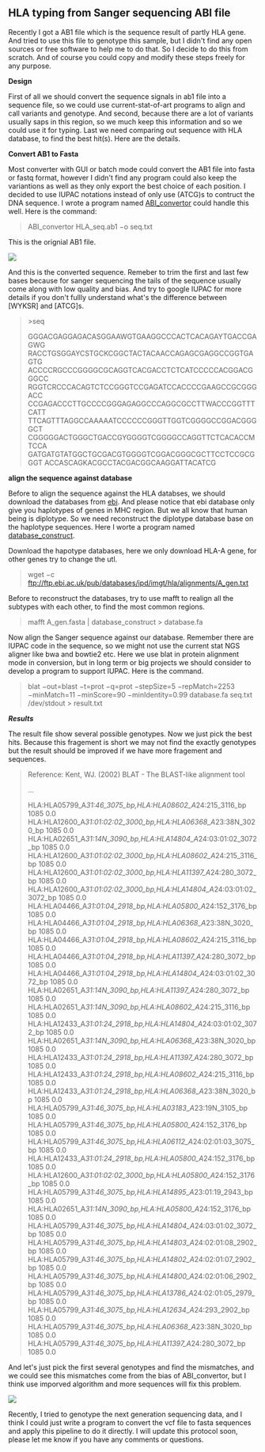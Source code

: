 
HLA typing from Sanger sequencing ABI file
------------------------------------------



Recently I got a AB1 file which is the sequence result of partly HLA gene. And tried to use this file to genotype this sample, but I didn't find any open sources or free software to help me to do that. So I decide to do this from scratch. And of course you could copy and modify these steps freely for any purpose.



**Design**

First of all we should convert the sequence signals in ab1 file into a sequence file, so we could use current-stat-of-art programs to align and call variants and genotype. And second, because there are  a lot of variants usually saps in this region, so we much keep this information and so we could use it for typing.  Last we need comparing out sequence with HLA database, to find the best hit(s). Here are the details.



**Convert AB1 to Fasta**

Most converter with GUI or batch mode could convert the AB1 file into fasta or fastq format, however I didn't find any program could also keep the variantions as well as they only export the best choice of each position.  I decided to use IUPAC notations instead of only use (ATCG)s to contruct the DNA sequence. I wrote a program named [ABI_convertor](https://github.com/shiquan/small_projects_collections/blob/master/projects/abi/ab1_convert.c) could handle this well. Here is the command:



> ABI_convertor HLA_seq.ab1 −o seq.txt 



This is the orignial AB1 file.

![](https://github.com/shiquan/small_projects_collections/blob/master/projects/hla_typing/sanger_ab1_demo.png)

And this is the converted sequence. Remeber to trim the first and last few bases because for sanger sequencing the tails of the sequence usually come along with low quality and bias. And try to google IUPAC for more details if you don't fullly understand what's the difference between [WYKSR] and [ATCG]s.

>\>seq
>
>GGGACGAGGAGACASGGAAWGTGAAGGCCCACTCACAGAYTGACCGAGWG
>RACCTGSGGAYCSTGCKCGGCTACTACAACCAGAGCGAGGCCGGTGAGTG
>ACCCCRGCCCGGGGCGCAGGTCACGACCTCTCATCCCCCACGGACGGGCC
>RGGTCRCCCACAGTCTCCGGGTCCGAGATCCACCCCGAAGCCGCGGGACC
>CCGAGACCCTTGCCCCGGGAGAGGCCCAGGCGCCTTWACCCGGTTTCATT
>TTCAGTTTAGGCCAAAAATCCCCCCGGGTTGGTCGGGGCCGGACGGGGCT
>CGGGGGACTGGGCTGACCGYGGGGTCGGGGCCAGGTTCTCACACCMTCCA
>GATGATGTATGGCTGCGACGTGGGGTCGGACGGGCGCTTCCTCCGCGGGT
>ACCASCAGKACGCCTACGACGGCAAGGATTACATCG



**align the sequence against database**

Before to align the sequence against the HLA databses, we should download the databases from [ebi](ftp://ftp.ebi.ac.uk/pub/databases/ipd/imgt/hla/). And please notice that ebi database only give you haplotypes of genes in  MHC region. But we all know that human being is diplotype. So we need reconstruct the diplotype database base on the haplotype sequences. Here I worte a program named [database_construct](https://github.com/shiquan/small_projects_collections/blob/master/projects/hla_typing/database_construct.c).

Download the hapotype databases, here we only download HLA-A gene, for other genes try to change the utl.

> wget −c ftp://ftp.ebi.ac.uk/pub/databases/ipd/imgt/hla/alignments/A_gen.txt	

Before to reconstruct the databases, try to use mafft to realign all the subtypes with each other, to find the most common regions.

> mafft A_gen.fasta | database_construct > database.fa		

Now align the Sanger	sequence against our database. Remember there are IUPAC code in the sequence, so we might not use the current stat NGS aligner like bwa and bowtie2 etc. Here we use blat in protein alignment mode in conversion, but in long term or big projects we should consider to develop a program to support IUPAC. Here is the command.

> blat −out=blast −t=prot −q=prot −stepSize=5 −repMatch=2253 −minMatch=11 −minScore=90 −minIdentity=0.99 database.fa seq.txt /dev/stdout > result.txt	



***Results***

The result file show several possible genotypes. Now we just pick the best hits. Because this fragement is short we may not find the exactly genotypes but the result should be improved if we have more fragement and sequences.



>Reference:  Kent, WJ. (2002) BLAT - The BLAST-like alignment tool
>
>...
>
>HLA:HLA05799_A*31:46_3075_bp,HLA:HLA08602_A*24:215_3116_bp           1085   0.0
>HLA:HLA12600_A*31:01:02:02_3000_bp,HLA:HLA06368_A*23:38N_3020_bp     1085   0.0
>HLA:HLA02651_A*31:14N_3090_bp,HLA:HLA14804_A*24:03:01:02_3072_bp     1085   0.0
>HLA:HLA12600_A*31:01:02:02_3000_bp,HLA:HLA08602_A*24:215_3116_bp     1085   0.0
>HLA:HLA12600_A*31:01:02:02_3000_bp,HLA:HLA11397_A*24:280_3072_bp     1085   0.0
>HLA:HLA12600_A*31:01:02:02_3000_bp,HLA:HLA14804_A*24:03:01:02_3072_bp  1085   0.0
>HLA:HLA04466_A*31:01:04_2918_bp,HLA:HLA05800_A*24:152_3176_bp        1085   0.0
>HLA:HLA04466_A*31:01:04_2918_bp,HLA:HLA06368_A*23:38N_3020_bp        1085   0.0
>HLA:HLA04466_A*31:01:04_2918_bp,HLA:HLA08602_A*24:215_3116_bp        1085   0.0
>HLA:HLA04466_A*31:01:04_2918_bp,HLA:HLA11397_A*24:280_3072_bp        1085   0.0
>HLA:HLA04466_A*31:01:04_2918_bp,HLA:HLA14804_A*24:03:01:02_3072_bp   1085   0.0
>HLA:HLA02651_A*31:14N_3090_bp,HLA:HLA11397_A*24:280_3072_bp          1085   0.0
>HLA:HLA02651_A*31:14N_3090_bp,HLA:HLA08602_A*24:215_3116_bp          1085   0.0
>HLA:HLA12433_A*31:01:24_2918_bp,HLA:HLA14804_A*24:03:01:02_3072_bp   1085   0.0
>HLA:HLA02651_A*31:14N_3090_bp,HLA:HLA06368_A*23:38N_3020_bp          1085   0.0
>HLA:HLA12433_A*31:01:24_2918_bp,HLA:HLA11397_A*24:280_3072_bp        1085   0.0
>HLA:HLA12433_A*31:01:24_2918_bp,HLA:HLA08602_A*24:215_3116_bp        1085   0.0
>HLA:HLA12433_A*31:01:24_2918_bp,HLA:HLA06368_A*23:38N_3020_bp        1085   0.0
>HLA:HLA05799_A*31:46_3075_bp,HLA:HLA03183_A*23:19N_3105_bp           1085   0.0
>HLA:HLA05799_A*31:46_3075_bp,HLA:HLA05800_A*24:152_3176_bp           1085   0.0
>HLA:HLA05799_A*31:46_3075_bp,HLA:HLA06112_A*24:02:01:03_3075_bp      1085   0.0
>HLA:HLA12433_A*31:01:24_2918_bp,HLA:HLA05800_A*24:152_3176_bp        1085   0.0
>HLA:HLA12600_A*31:01:02:02_3000_bp,HLA:HLA05800_A*24:152_3176_bp     1085   0.0
>HLA:HLA05799_A*31:46_3075_bp,HLA:HLA14895_A*23:01:19_2943_bp         1085   0.0
>HLA:HLA02651_A*31:14N_3090_bp,HLA:HLA05800_A*24:152_3176_bp          1085   0.0
>HLA:HLA05799_A*31:46_3075_bp,HLA:HLA14804_A*24:03:01:02_3072_bp      1085   0.0
>HLA:HLA05799_A*31:46_3075_bp,HLA:HLA14803_A*24:02:01:08_2902_bp      1085   0.0
>HLA:HLA05799_A*31:46_3075_bp,HLA:HLA14802_A*24:02:01:07_2902_bp      1085   0.0
>HLA:HLA05799_A*31:46_3075_bp,HLA:HLA14800_A*24:02:01:06_2902_bp      1085   0.0
>HLA:HLA05799_A*31:46_3075_bp,HLA:HLA13786_A*24:02:01:05_2979_bp      1085   0.0
>HLA:HLA05799_A*31:46_3075_bp,HLA:HLA12634_A*24:293_2902_bp           1085   0.0
>HLA:HLA05799_A*31:46_3075_bp,HLA:HLA06368_A*23:38N_3020_bp           1085   0.0
>HLA:HLA05799_A*31:46_3075_bp,HLA:HLA11397_A*24:280_3072_bp           1085   0.0



And let's just pick the first several genotypes and find the mismatches, and we could see this mismatches come from the bias of ABI_convertor, but I think use imporved algorithm and more sequences will fix this problem.

![](https://github.com/shiquan/small_projects_collections/blob/master/projects/hla_typing/sanger_align_demo.png)



Recently, I tried to genotype the next generation sequencing data, and I think I could just write a program to convert the vcf file to fasta sequences and apply this pipeline to do it directly. I will update this protocol soon, please let me know if you have any comments or questions.
